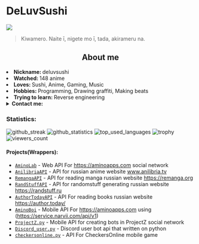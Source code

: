 # DeLuvSushi
![](https://camo.githubusercontent.com/dfd9a666516b8e3738663329025284273518db98c3b3dd2e3eae2f560800297a/68747470733a2f2f6563646e2e67616d6534762e636f6d2f6734762d636f6e74656e742f75706c6f6164732f323032322f30332f31363131343930312f67616d6534762d4f6e652d50696563652d313634373430363134302d37382d31303234783535362e6a706567)
> Kiwamero. Naite ī, nigete mo ī, tada, akirameru na.

<div>
<h2 align="center"> About me </h2>
<li><b>Nickname: </b> deluvsushi </li>
<li><b>Watched: </b> 148 anime </li>
<li><b>Loves: </b> Sushi, Anime, Gaming, Music </li>
<li><b>Hobbies: </b> Programming, Drawing graffiti, Making beats </li>
<li><b>Trying to learn: </b> Reverse engineering </li>
</div>

<details>
  <summary><b>Contact me: </b></summary>
<p align="center">
</p>

- [`@FFuckEmWeBall`](t.me/FFuckEmWeBaLL) In Telegram
- [`deluvsushi`](youtube.com/channel/UCfr0xeEmrOs1j9y5TvNyMgg) In YouTube
- [`@skeletonic`](vk.com/skeletonic) In VK

</details>

### Statistics:

![github_streak](https://github-readme-streak-stats.herokuapp.com/?user=deluvsushi&theme=dark&hide_border=true)
![github_statistics](https://github-readme-stats.vercel.app/api?username=deluvsushi&show_icons=true&theme=dark&hide_border=true)
![top_used_languages](https://github-readme-stats.vercel.app/api/top-langs/?username=deluvsushi&theme=dark&hide_border=true)
![trophy](https://github-profile-trophy.vercel.app/?username=deluvsushi&no-frame=true&no-bg=true&theme=juicyfresh)
![viewers_count](https://komarev.com/ghpvc/?username=deluvsushi&color=000000&style=plastic&label=viewers)

#### Projects(Wrappers):

- [`AminoLab`](https://github.com/deluvsushi/AminoLab) - Web API For https://aminoapps.com social network
- [`AnilibriaAPI`](https://github.com/deluvsushi/AnilibriaAPI) - API for russian anime website www.anilibria.tv
- [`RemangaAPI`](https://github.com/deluvsushi/RemangaAPI) - API for reading manga russian website https://remanga.org
- [`RandStuffAPI`](https://github.com/deluvsushi/RandStuffAPI) - API for randomstuff generating russian website https://randstuff.ru
- [`AuthorTodayAPI`](https://github.com/deluvsushi/AuthorTodayAPI) - API For reading books russian website https://author.today/
- [`AminoBoi`](https://github.com/deluvsushi/AminoBoi) - Mobile API For https://aminoapps.com using (https://service.narvii.com/api/v1)
- [`ProjectZ.py`](https://github.com/deluvsushi/ProjectZ.py) - Mobile API for creating bots in ProjectZ social network				     
- [`Discord_user.py`](https://github.com/deluvsushi/Discord_user.py) - Discord user bot api that written on python
- [`checkersonline.py`](https://github.com/deluvsushi/checkersonline.py) - API For CheckersOnline mobile game

